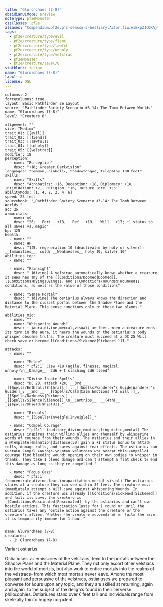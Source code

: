 ```yaml
---
title: "Glurorchaes (7-8)"
obsidianUIMode: preview
noteType: pf2eMonster
cssClasses: pf2e
aliases: "Compendium.pf2e.pfs-season-3-bestiary.Actor.fiwIeiExpZ1CQKAj" 
tags:
  - pf2e/creature/type/evil
  - pf2e/creature/type/fiend
  - pf2e/creature/type/lawful
  - pf2e/creature/type/unholy
  - pf2e/creature/type/velstrac
  - pf2eMonster
  - pf2e/creature/level/8
statblock: inline
name: "Glurorchaes (7-8)"
level: 8
license: OGL
---
```


```statblock
columns: 2
forcecolumns: true
layout: Basic Pathfinder 2e Layout
source: "Pathfinder Society Scenario #3-14: The Tomb Between Worlds"
name: "Glurorchaes (7-8)"
level: "Creature 8"

alignment: ""
size: "Medium"
trait_01: [[evil]]
trait_02: [[fiend]]
trait_03: [[lawful]]
trait_04: [[unholy]]
trait_05: [[velstrac]]
modifier: 18
perception:
  - name: "Perception"
    desc: "+18; Greater Darkvision"
languages: "Common, Diabolic, Shadowtongue; telepathy 100 feet"
skills:
  - name: "Skills"
    desc: "Acrobatics: +16, Deception: +18, Diplomacy: +18, Intimidation: +21, Religion: +16, Torture Lore: +16"
abilityMods: [1, 4, 2, 2, 4, 6]
speed: 25 feet
sourcebook: "_Pathfinder Society Scenario #3-14: The Tomb Between Worlds_"
ac: 26
armorclass:
  - name: AC
    desc: "26; __Fort__ +13, __Ref__ +19, __Will__ +17; +1 status to all saves vs. magic"
hp: 125
health:
  - name: ""
  - name: HP
    desc: "125, regeneration 10 (deactivated by holy or silver); __Immunities__  cold; __Weaknesses__ holy 10, silver 10"
abilities_top:
  - name: ""

  - name: "Painsight"
    desc: " (divine) A velstrac automatically knows whether a creature it sees has any of the [[Conditions/Doomed|Doomed]], [[Conditions/Dying|Dying]], and [[Conditions/Wounded|Wounded]] conditions, as well as the value of those conditions"

  - name: "Sense Portal"
    desc: " (divine) The ostiarius always knows the direction and distance to the closest portal between the Shadow Plane and the Material Plane. This sense functions only on these two planes."

abilities_mid:
  - name: ""
  - name: "Whispering Wounds"
    desc: " (aura,divine,mental,visual) 30 feet. When a creature ends its turn in the aura, it hears the wounds on the ostiarius's body whisper obscene truths. The creature must succeed at a DC 25 Will check save or become [[Conditions/Sickened|Sickened 1]]."

attacks:
  - name: ""

  - name: "Melee"
    desc: "`pf2:1` Claw +18 (agile, finesse, magical, unholy)\n__Damage__  2d6 + 8 slashing 2d6 bleed"

  - name: "Divine Innate Spells"
    desc: "DC 28, attack +20; __3rd __  _[[Spells/Enthrall|Enthrall]]_, _[[Spells/Wanderer's Guide|Wanderer's Guide]]_; __2nd __  _[[Spells/Calm|Calm Emotions (At will)]]_, _[[Spells/Darkness|Darkness]]_, _[[Spells/Silence|Silence]]_\n__Cantrips__  __(4th)__ _[[Spells/Shield|Shield]]_"

  - name: "Rituals"
    desc: "_[[Spells/Inveigle|Inveigle]]_"

  - name: "Compel Courage"
    desc: "`pf2:1` (auditory,divine,emotion,linguistic,mental) The ostiarius inspires their willing allies and themself by whispering words of courage from their wounds. The ostiarius and their allies in a @Template[emanation|distance:50] gain a +1 status bonus to attack rolls, damage rolls, and saves against fear effects. The ostiarius can Sustain Compel Courage.\n\nNon-velstracs who accept this compelled courage find bleeding wounds opening on their own bodies to whisper in thanks. They take 1 bleed damage and can't attempt a flat check to end this damage as long as they're compelled."

  - name: "Focus Gaze"
    desc: "`pf2:1` (concentrate,divine,fear,incapacitation,mental,visual) The ostiarius stares at a creature they can see within 30 feet. The creature must immediately attempt a Will save against Whispering Wounds. In addition, if the creature was already [[Conditions/Sickened|Sickened]] and fails its save, the creature is [[Conditions/Fascinated|Fascinated]] by the ostiarius and can't use hostile actions. This fascination lasts for 1 round or until the ostiarius takes any hostile action against the creature or the creature's allies. Whether the creature succeeds at or fails the save, it is temporarily immune for 1 hour."
 
```

```encounter-table
name: Glurorchaes (7-8)
creatures:
  - 1: Glurorchaes (7-8)
```


Variant ostiarius

Ostiariuses, as emissaries of the velstracs, tend to the portals between the Shadow Plane and the Material Plane. They not only escort other velstracs into the world of mortals, but also work to entice mortals into the realms of the velstracs- from which most mortals never leave. Among the most pleasant and persuasive of the velstracs, ostiariuses are prepared to converse for hours upon any topic, and they are skilled at returning, again and again, to the subject of the delights found in their perverse philosophies. Ostiariuses stand over 6 feet tall, and individuals range from skeletally thin to hugely corpulent.

